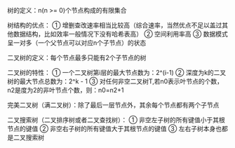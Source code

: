 树的定义：n(n >= 0)个节点构成的有限集合

树结构的优点：
    ① 增删查改速率相当比较高（综合速率，当然优点不足以盖过其他数据结构，比如效率一般情况下没有哈希表高）
    ② 空间利用率高
    ③ 数据模式呈一对多（一个父节点可以对应n个子节点）的状态

二叉树的定义：每个节点最多只能有2个子节点的树

二叉树的特性：
    ① 一个二叉树第i层的最大节点数为：2^(i-1)
    ② 深度为k的二叉树的最大节点总数为：2^k - 1
    ③ 对任何非空二叉树T,若n0表示叶节点的个数，n2是度为2的非叶节点个数，则：n0=n2+1

完美二叉树（满二叉树）：除了最后一层节点外，其余每个节点都有两个子节点

二叉搜索树（二叉排序树或者二叉查找树）：
    ① 非空左子树的所有键值小于其根节点的键值
    ② 非空右子树的所有键值大于其根节点的键值
    ③ 左右子树本身也都是二叉搜索树